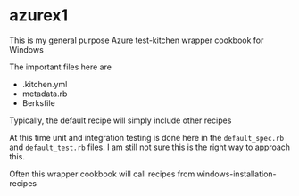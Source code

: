 # azurex1

This is my general purpose Azure test-kitchen wrapper cookbook for Windows

The important files here are
* .kitchen.yml
* metadata.rb
* Berksfile

Typically, the default recipe will simply include other recipes

At this time unit and integration testing is done here in the `default_spec.rb` and `default_test.rb` files. I am still not sure this is the right way to approach this.

Often this wrapper cookbook will call recipes from windows-installation-recipes